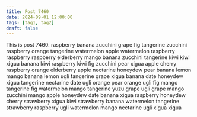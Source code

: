 ```yaml
---
title: Post 7460
date: 2024-09-01 12:00:00
tags: [tag1, tag2]
draft: false
---
```

This is post 7460.
raspberry
banana
zucchini
grape
fig
tangerine
zucchini
raspberry
orange
tangerine
watermelon
apple
watermelon
raspberry
raspberry
raspberry
elderberry
mango
banana
zucchini
tangerine
kiwi
kiwi
xigua
banana
kiwi
raspberry
kiwi
fig
zucchini
pear
xigua
apple
cherry
raspberry
orange
elderberry
apple
nectarine
honeydew
pear
banana
lemon
mango
banana
lemon
ugli
tangerine
grape
xigua
banana
date
honeydew
xigua
tangerine
nectarine
date
ugli
orange
pear
orange
ugli
fig
mango
tangerine
fig
watermelon
mango
tangerine
yuzu
grape
ugli
grape
mango
zucchini
mango
apple
honeydew
date
banana
xigua
raspberry
honeydew
cherry
strawberry
xigua
kiwi
strawberry
banana
watermelon
tangerine
strawberry
raspberry
ugli
watermelon
mango
nectarine
ugli
xigua
xigua
